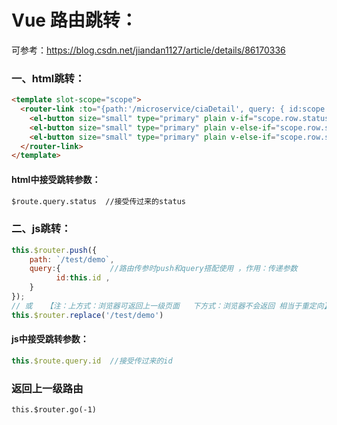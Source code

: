 # Vue 路由跳转：

可参考：https://blog.csdn.net/jiandan1127/article/details/86170336

### 一、html跳转：
```html
<template slot-scope="scope">
  <router-link :to="{path:'/microservice/ciaDetail', query: { id:scope.row.id , status:scope.row.status }}">
    <el-button size="small" type="primary" plain v-if="scope.row.status=='1'">审核</el-button>
    <el-button size="small" type="primary" plain v-else-if="scope.row.status=='2'">详情</el-button>
    <el-button size="small" type="primary" plain v-else-if="scope.row.status=='3'">详情</el-button>
  </router-link>
</template>
```
#### html中接受跳转参数：
```html
$route.query.status  //接受传过来的status
```

### 二、js跳转：
```javascript
this.$router.push({
    path: `/test/demo`,
    query:{           //路由传参时push和query搭配使用 ，作用：传递参数
          id:this.id ,  
    }
});
// 或   【注：上方式：浏览器可返回上一级页面   下方式：浏览器不会返回 相当于重定向】
this.$router.replace('/test/demo')
```
#### js中接受跳转参数：
```javascript
this.$route.query.id  //接受传过来的id
```


### 返回上一级路由
```
this.$router.go(-1)
```
